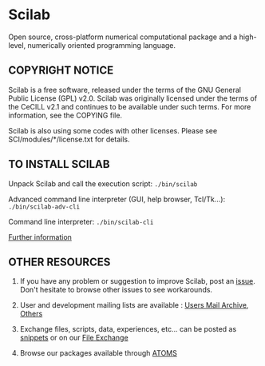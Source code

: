 Scilab
======

Open source, cross-platform numerical computational package and a high-level, numerically oriented programming language.

COPYRIGHT NOTICE
----------------

Scilab is a free software, released under the terms of the GNU General Public
License (GPL) v2.0. Scilab was originally licensed under the terms of
the CeCILL v2.1 and continues to be available under such terms.
For more information, see the COPYING file.

Scilab is also using some codes with other licenses. Please see
SCI/modules/*/license.txt for details.

TO INSTALL SCILAB
-----------------

Unpack Scilab and call the execution script:
`./bin/scilab`

Advanced command line interpreter (GUI, help browser, Tcl/Tk...):
`./bin/scilab-adv-cli`

Command line interpreter:
`./bin/scilab-cli`

[Further information](https://scilab.gitlab.io/legacy_wiki/howto(2f)install(2f)linux.html)

OTHER RESOURCES
---------------

 1. If you have any problem or suggestion to improve Scilab, post an [issue](https://gitlab.com/scilab/scilab/-/issues).
     Don't hesitate to browse other issues to see workarounds.

 2. User and development mailing lists are available :
     [Users Mail Archive](https://www.mail-archive.com/users@lists.scilab.org/),
     [Others](https://www.scilab.org/about/community/mailing-lists)

 3. Exchange files, scripts, data, experiences, etc... can be posted as
    [snippets](https://gitlab.com/scilab/scilab/-/snippets) or on our
    [File Exchange](https://fileexchange.scilab.org)

 4. Browse our packages available through [ATOMS](https://atoms.scilab.org)
